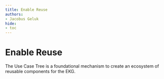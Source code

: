 ```yaml
---
title: Enable Reuse
authors:
- Jacobus Geluk
hide:
- toc
---
```

# Enable Reuse

The Use Case Tree is a foundational mechanism to create an ecosystem of 
reusable components for the EKG.